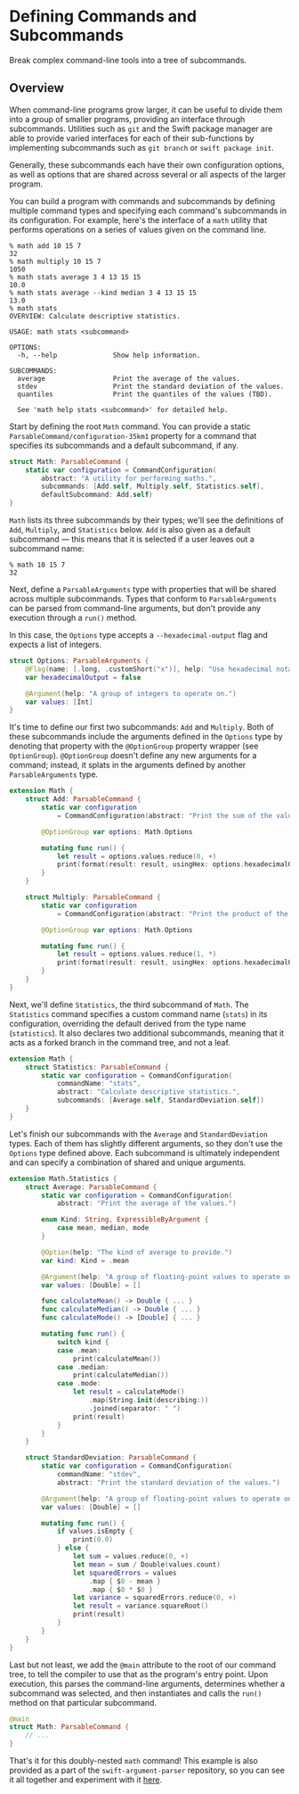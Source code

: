 # Defining Commands and Subcommands

Break complex command-line tools into a tree of subcommands.

## Overview

When command-line programs grow larger, it can be useful to divide them into a group of smaller programs, providing an interface through subcommands. Utilities such as `git` and the Swift package manager are able to provide varied interfaces for each of their sub-functions by implementing subcommands such as `git branch` or `swift package init`.

Generally, these subcommands each have their own configuration options, as well as options that are shared across several or all aspects of the larger program.

You can build a program with commands and subcommands by defining multiple command types and specifying each command's subcommands in its configuration. For example, here's the interface of a `math` utility that performs operations on a series of values given on the command line.

```
% math add 10 15 7
32
% math multiply 10 15 7
1050
% math stats average 3 4 13 15 15
10.0
% math stats average --kind median 3 4 13 15 15
13.0
% math stats
OVERVIEW: Calculate descriptive statistics.

USAGE: math stats <subcommand>

OPTIONS:
  -h, --help              Show help information.

SUBCOMMANDS:
  average                 Print the average of the values.
  stdev                   Print the standard deviation of the values.
  quantiles               Print the quantiles of the values (TBD).

  See 'math help stats <subcommand>' for detailed help.
```

Start by defining the root `Math` command. You can provide a static ``ParsableCommand/configuration-35km1`` property for a command that specifies its subcommands and a default subcommand, if any.

```swift
struct Math: ParsableCommand {
    static var configuration = CommandConfiguration(
        abstract: "A utility for performing maths.",
        subcommands: [Add.self, Multiply.self, Statistics.self],
        defaultSubcommand: Add.self)
}
```

`Math` lists its three subcommands by their types; we'll see the definitions of `Add`, `Multiply`, and `Statistics` below. `Add` is also given as a default subcommand — this means that it is selected if a user leaves out a subcommand name:

```
% math 10 15 7
32
```

Next, define a ``ParsableArguments`` type with properties that will be shared across multiple subcommands. Types that conform to `ParsableArguments` can be parsed from command-line arguments, but don't provide any execution through a `run()` method.

In this case, the `Options` type accepts a `--hexadecimal-output` flag and expects a list of integers.

```swift
struct Options: ParsableArguments {
    @Flag(name: [.long, .customShort("x")], help: "Use hexadecimal notation for the result.")
    var hexadecimalOutput = false

    @Argument(help: "A group of integers to operate on.")
    var values: [Int]
}
```

It's time to define our first two subcommands: `Add` and `Multiply`. Both of these subcommands include the arguments defined in the `Options` type by denoting that property with the `@OptionGroup` property wrapper (see ``OptionGroup``). `@OptionGroup` doesn't define any new arguments for a command; instead, it splats in the arguments defined by another `ParsableArguments` type.

```swift
extension Math {
    struct Add: ParsableCommand {
        static var configuration
            = CommandConfiguration(abstract: "Print the sum of the values.")

        @OptionGroup var options: Math.Options

        mutating func run() {
            let result = options.values.reduce(0, +)
            print(format(result: result, usingHex: options.hexadecimalOutput))
        }
    }

    struct Multiply: ParsableCommand {
        static var configuration
            = CommandConfiguration(abstract: "Print the product of the values.")

        @OptionGroup var options: Math.Options

        mutating func run() {
            let result = options.values.reduce(1, *)
            print(format(result: result, usingHex: options.hexadecimalOutput))
        }
    }
}
```

Next, we'll define `Statistics`, the third subcommand of `Math`. The `Statistics` command specifies a custom command name (`stats`) in its configuration, overriding the default derived from the type name (`statistics`). It also declares two additional subcommands, meaning that it acts as a forked branch in the command tree, and not a leaf.

```swift
extension Math {
    struct Statistics: ParsableCommand {
        static var configuration = CommandConfiguration(
            commandName: "stats",
            abstract: "Calculate descriptive statistics.",
            subcommands: [Average.self, StandardDeviation.self])
    }
}
```

Let's finish our subcommands with the `Average` and `StandardDeviation` types. Each of them has slightly different arguments, so they don't use the `Options` type defined above. Each subcommand is ultimately independent and can specify a combination of shared and unique arguments.

```swift
extension Math.Statistics {
    struct Average: ParsableCommand {
        static var configuration = CommandConfiguration(
            abstract: "Print the average of the values.")

        enum Kind: String, ExpressibleByArgument {
            case mean, median, mode
        }

        @Option(help: "The kind of average to provide.")
        var kind: Kind = .mean

        @Argument(help: "A group of floating-point values to operate on.")
        var values: [Double] = []

        func calculateMean() -> Double { ... }
        func calculateMedian() -> Double { ... }
        func calculateMode() -> [Double] { ... }

        mutating func run() {
            switch kind {
            case .mean:
                print(calculateMean())
            case .median:
                print(calculateMedian())
            case .mode:
                let result = calculateMode()
                    .map(String.init(describing:))
                    .joined(separator: " ")
                print(result)
            }
        }
    }

    struct StandardDeviation: ParsableCommand {
        static var configuration = CommandConfiguration(
            commandName: "stdev",
            abstract: "Print the standard deviation of the values.")

        @Argument(help: "A group of floating-point values to operate on.")
        var values: [Double] = []

        mutating func run() {
            if values.isEmpty {
                print(0.0)
            } else {
                let sum = values.reduce(0, +)
                let mean = sum / Double(values.count)
                let squaredErrors = values
                    .map { $0 - mean }
                    .map { $0 * $0 }
                let variance = squaredErrors.reduce(0, +)
                let result = variance.squareRoot()
                print(result)
            }
        }
    }
}
```

Last but not least, we add the `@main` attribute to the root of our command tree, to tell the compiler to use that as the program's entry point. Upon execution, this parses the command-line arguments, determines whether a subcommand was selected, and then instantiates and calls the `run()` method on that particular subcommand.

```swift
@main
struct Math: ParsableCommand {
    // ...
}
```

That's it for this doubly-nested `math` command! This example is also provided as a part of the `swift-argument-parser` repository, so you can see it all together and experiment with it [here](https://github.com/apple/swift-argument-parser/blob/main/Examples/math/Math.swift).
